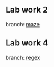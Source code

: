 ## Lab work 2
branch: [maze](https://github.com/nikvoen/tfl/tree/maze)

## Lab work 4
branch: [regex](https://github.com/nikvoen/tfl/tree/regex)
